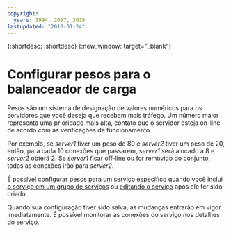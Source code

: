 ```yaml
---
copyright:
  years: 1994, 2017, 2018
lastupdated: "2018-01-24"
---
```


{:shortdesc: .shortdesc}
{:new_window: target="_blank"}

# Configurar pesos para o balanceador de carga

Pesos são um sistema de designação de valores numéricos para os servidores que você deseja que recebam mais tráfego. Um número maior representa uma prioridade mais alta, contato que o servidor esteja on-line de acordo com as verificações de funcionamento.  

Por exemplo, se _server1_ tiver um peso de 80 e _server2_ tiver um peso de 20, então, para cada 10 conexões que passarem, _server1_ será alocado a 8 e _server2_ obterá 2. Se _server1_ ficar off-line ou for removido do conjunto, todas as conexões irão para _server2_.

É possível configurar pesos para um serviço específico quando você
[inclui o serviço em um grupo de
serviços](add-service-service-group.html) ou [editando o serviço](edit-service-load-balancer.html)
após ele ter sido criado.

Quando sua configuração tiver sido salva, as mudanças entrarão em vigor imediatamente. É
possível monitorar as conexões do serviço nos detalhes do serviço.
